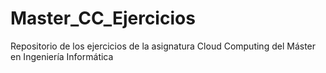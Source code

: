 # Master_CC_Ejercicios
Repositorio de los ejercicios de la asignatura Cloud Computing del Máster en Ingeniería Informática
